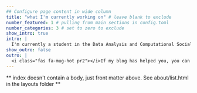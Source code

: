 ```yaml
---
## Configure page content in wide column
title: "what I'm currently working on" # leave blank to exclude
number_featured: 1 # pulling from main sections in config.toml
number_categories: 3 # set to zero to exclude
show_intro: true
intro: |
  I'm currently a student in the Data Analysis and Computational Social Science graduate program at the University of Massachusetts, Amherst. 
show_outro: false
outro: |
  <i class="fas fa-mug-hot pr2"></i>If my blog has helped you, you can [buy me a coffee](https://ko-fi.com/)!
---
```


** index doesn't contain a body, just front matter above.
See about/list.html in the layouts folder **
